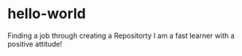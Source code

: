 # hello-world
Finding a job through creating a Repositorty
I am a fast learner with a positive attitude!
